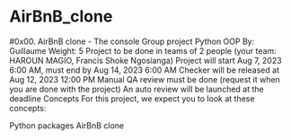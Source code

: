 # AirBnB_clone
#0x00. AirBnB clone - The console
Group project
Python
OOP
 By: Guillaume
 Weight: 5
 Project to be done in teams of 2 people (your team: HAROUN MAGIO, Francis Shoke Ngosianga)
 Project will start Aug 7, 2023 6:00 AM, must end by Aug 14, 2023 6:00 AM
 Checker will be released at Aug 12, 2023 12:00 PM
 Manual QA review must be done (request it when you are done with the project)
 An auto review will be launched at the deadline
Concepts
For this project, we expect you to look at these concepts:

Python packages
AirBnB clone
